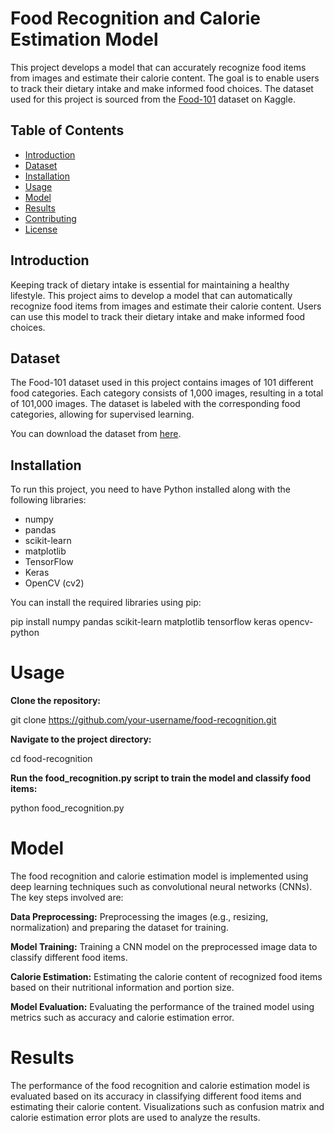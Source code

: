 # Food Recognition and Calorie Estimation Model

This project develops a model that can accurately recognize food items from images and estimate their calorie content. The goal is to enable users to track their dietary intake and make informed food choices. The dataset used for this project is sourced from the [Food-101](https://www.kaggle.com/dansbecker/food-101) dataset on Kaggle.

## Table of Contents
- [Introduction](#introduction)
- [Dataset](#dataset)
- [Installation](#installation)
- [Usage](#usage)
- [Model](#model)
- [Results](#results)
- [Contributing](#contributing)
- [License](#license)

## Introduction
Keeping track of dietary intake is essential for maintaining a healthy lifestyle. This project aims to develop a model that can automatically recognize food items from images and estimate their calorie content. Users can use this model to track their dietary intake and make informed food choices.

## Dataset
The Food-101 dataset used in this project contains images of 101 different food categories. Each category consists of 1,000 images, resulting in a total of 101,000 images. The dataset is labeled with the corresponding food categories, allowing for supervised learning.

You can download the dataset from [here](https://www.kaggle.com/dansbecker/food-101).

## Installation
To run this project, you need to have Python installed along with the following libraries:
- numpy
- pandas
- scikit-learn
- matplotlib
- TensorFlow
- Keras
- OpenCV (cv2)

You can install the required libraries using pip:

pip install numpy pandas scikit-learn matplotlib tensorflow keras opencv-python

<h1><b>Usage</b></h1>

**Clone the repository:**

git clone https://github.com/your-username/food-recognition.git

**Navigate to the project directory:**

cd food-recognition

**Run the food_recognition.py script to train the model and classify food items:**

python food_recognition.py

<h1><b>Model</b></h1>

The food recognition and calorie estimation model is implemented using deep learning techniques such as convolutional neural networks (CNNs). The key steps involved are:

**Data Preprocessing:** Preprocessing the images (e.g., resizing, normalization) and preparing the dataset for training.

**Model Training:** Training a CNN model on the preprocessed image data to classify different food items.

**Calorie Estimation:** Estimating the calorie content of recognized food items based on their nutritional information and portion size.

**Model Evaluation:** Evaluating the performance of the trained model using metrics such as accuracy and calorie estimation error.

<h1><b>Results</b></h1>

The performance of the food recognition and calorie estimation model is evaluated based on its accuracy in classifying different food items and estimating their calorie content. Visualizations such as confusion matrix and calorie estimation error plots are used to analyze the results.
